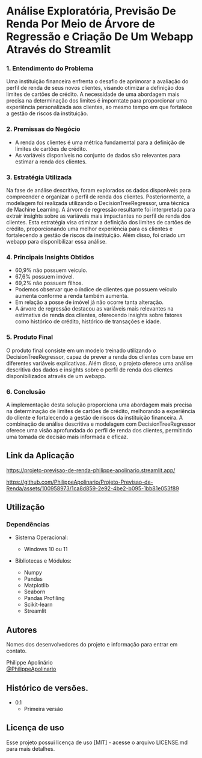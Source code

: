 # Análise Exploratória, Previsão De Renda Por Meio de Árvore de Regressão e Criação De Um Webapp Através do Streamlit

### 1. Entendimento do Problema
Uma instituição financeira enfrenta o desafio de aprimorar a avaliação do perfil de renda de seus novos clientes, visando otimizar a definição dos limites de cartões de crédito. A necessidade de uma abordagem mais precisa na determinação dos limites é imporntate para proporcionar uma experiência personalizada aos clientes, ao mesmo tempo em que fortalece a gestão de riscos da instituição.

### 2. Premissas do Negócio
* A renda dos clientes é uma métrica fundamental para a definição de limites de cartões de crédito.
* As variáveis disponíveis no conjunto de dados são relevantes para estimar a renda dos clientes.

### 3. Estratégia Utilizada
Na fase de análise descritiva, foram explorados os dados disponíveis para compreender e organizar o perfil de renda dos clientes. Posteriormente, a modelagem foi realizada utilizando o DecisionTreeRegressor, uma técnica de Machine Learning. A árvore de regressão resultante foi interpretada para extrair insights sobre as variáveis mais impactantes no perfil de renda dos clientes. Esta estratégia visa otimizar a definição dos limites de cartões de crédito, proporcionando uma melhor experiência para os clientes e fortalecendo a gestão de riscos da instituição. Além disso, foi criado um webapp para disponibilizar essa análise.

### 4. Principais Insights Obtidos

* 60,9% não possuem veículo.
* 67,6% possuem imóvel.
* 69,2% não possuem filhos.
* Podemos observar que o índice de clientes que possuem veículo aumenta conforme a renda também aumenta.
* Em relação a posse de imóvel já não ocorre tanta alteração.
* A árvore de regressão destacou as variáveis mais relevantes na estimativa de renda dos clientes, oferecendo insights sobre fatores como histórico de crédito, histórico de transações e idade.

### 5. Produto Final
O produto final consiste em um modelo treinado utilizando o DecisionTreeRegressor, capaz de prever a renda dos clientes com base em diferentes variáveis explicativas. Além disso, o projeto oferece uma análise descritiva dos dados e insights sobre o perfil de renda dos clientes disponibilizados através de um webapp.

### 6. Conclusão
A implementação desta solução proporciona uma abordagem mais precisa na determinação de limites de cartões de crédito, melhorando a experiência do cliente e fortalecendo a gestão de riscos da instituição financeira. A combinação de análise descritiva e modelagem com DecisionTreeRegressor oferece uma visão aprofundada do perfil de renda dos clientes, permitindo uma tomada de decisão mais informada e eficaz.

## Link da Aplicação
https://projeto-previsao-de-renda-philippe-apolinario.streamlit.app/

https://github.com/PhilippeApolinario/Projeto-Previsao-de-Renda/assets/100958973/1ca8d859-2e92-4be2-b095-1bb81e053f89

## Utilização

### Dependências

* Sistema Operacional:
    * Windows 10 ou 11

* Bibliotecas e Módulos:
    * Numpy 
    * Pandas
    * Matplotlib
    * Seaborn
    * Pandas Profiling
    * Scikit-learn
    * Streamlit 

## Autores

Nomes dos desenvolvedores do projeto e informação para entrar em contato.

 Philippe Apolinário  
 [@PhilippeApolinario](https://www.linkedin.com/in/philipperapolinario/)

## Histórico de versões.

* 0.1
    * Primeira versão

## Licença de uso

Esse projeto possui licença de uso [MIT] - acesse o arquivo LICENSE.md para mais detalhes.
